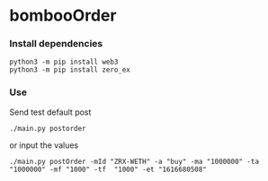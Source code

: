 # bombooOrder

### Install dependencies
```
python3 -m pip install web3
python3 -m pip install zero_ex
```
### Use
Send test default post
```
./main.py postorder
```
or input the values
```
./main.py postOrder -mId "ZRX-WETH" -a "buy" -ma "1000000" -ta "1000000" -mf "1000" -tf  "1000" -et "1616680508"
```
